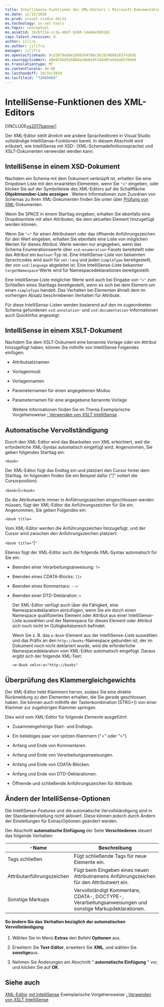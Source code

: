```yaml
---
title: IntelliSense-Funktionen des XML-Editors | Microsoft-Dokumentation
ms.date: 11/15/2016
ms.prod: visual-studio-dev14
ms.technology: vs-xml-tools
ms.topic: conceptual
ms.assetid: 2b26f214-cc3a-46bf-b260-14eb8e599182
caps.latest.revision: 9
author: jillre
ms.author: jillfra
manager: jillfra
ms.openlocfilehash: 9cd10f9eb0e2899394788c3b19348892837426db
ms.sourcegitcommit: a8e8f4bd5d508da34bbe9f2d4d9fa94da0539de0
ms.translationtype: MT
ms.contentlocale: de-DE
ms.lasthandoff: 10/19/2019
ms.locfileid: "72669469"
---
```

# <a name="xml-editor-intellisense-features"></a>IntelliSense-Funktionen des XML-Editors
[!INCLUDE[vs2017banner](../includes/vs2017banner.md)]

Der XML-Editor stellt ähnlich wie andere Spracheditoren in Visual Studio vollständige IntelliSense-Funktionen bereit. In diesem Abschnitt wird erläutert, wie IntelliSense mit XSD- (XML-Schemadefinitionssprache) und XSLT-Dokumenten verwendet werden kann.

## <a name="intellisense-in-an-xsd-document"></a>IntelliSense in einem XSD-Dokument
 Nachdem ein Schema mit dem Dokument verknüpft ist, erhalten Sie eine Dropdown Liste mit den erwarteten Elementen, wenn Sie `"<"` eingeben, oder klicken Sie auf der Symbolleiste des XML-Editors auf die Schaltfläche **Objektmember-Liste anzeigen** . Weitere Informationen zum Zuordnen von Schemas zu Ihren XML-Dokumenten finden Sie unter über [Prüfung von XML](../xml-tools/xml-document-validation.md)-Dokumenten.

 Wenn Sie SPACE in einem Starttag eingeben, erhalten Sie ebenfalls eine Dropdownliste mit allen Attributen, die dem aktuellen Element hinzugefügt werden können.

 Wenn Sie `"="` für einen Attributwert oder das öffnende Anführungszeichen für den Wert eingeben, erhalten Sie ebenfalls eine Liste von möglichen Werten für dieses Attribut. Werte werden nur angegeben, wenn das Schema Enumerationswerte über `xsd:enumeration`-Facets bereitstellt oder das Attribut ein `Boolean`-Typ ist. Eine IntelliSense-Liste von bekannten Sprachcodes wird auch für `xml:lang` und jeden `simpleType` bereitgestellt, der von `xsd:language` abgeleitet ist. Eine IntelliSense-Liste bekannter `targetNamespace`-Werte wird für Namespacedeklarationen bereitgestellt.

 Eine IntelliSense-Liste möglicher Werte wird auch bei Eingabe von `">"` zum Schließen eines Starttags bereitgestellt, wenn es sich bei dem Element um einen `simpleType` handelt. Das Verhalten bei Elementen ähnelt dem im vorherigen Absatz beschriebenen Verhalten für Attribute.

 Für diese IntelliSense-Listen werden basierend auf den im zugeordneten Schema gefundenen `xsd:annotation`- und `xsd:documentation`-Informationen auch QuickInfos angezeigt.

## <a name="intellisense-in-an-xslt-document"></a>IntelliSense in einem XSLT-Dokument
 Nachdem Sie dem XSLT-Dokument eine benannte Vorlage oder ein Attribut hinzugefügt haben, können Sie mithilfe von IntelliSense Folgendes einfügen:

- Attributsatznamen

- Vorlagenmodi

- Vorlagennamen

- Parameternamen für einen angegebenen Modus

- Parameternamen für eine angegebene benannte Vorlage

  Weitere Informationen finden Sie im Thema Exemplarische Vorgehensweise [: Verwenden von XSLT IntelliSense](../xml-tools/walkthrough-using-xslt-intellisense.md) .

## <a name="auto-completion"></a>Automatische Vervollständigung
 Durch den XML-Editor wird das Bearbeiten von XML erleichtert, weil die erforderliche XML-Syntax automatisch eingefügt wird. Angenommen, Sie geben folgendes Starttag ein:

 `<book>`

 Der XML-Editor fügt das Endtag ein und platziert den Cursor hinter dem Starttag. Im folgenden finden Sie ein Beispiel dafür ("&#124;" notiert die Cursorposition):

 `<book>`&#124;`</book>`

 Da die Attributwerte immer in Anführungszeichen eingeschlossen werden müssen, fügt der XML-Editor die Anführungszeichen für Sie ein. Angenommen, Sie geben Folgendes ein:

 `<book title=`

 Vom XML-Editor werden die Anführungszeichen hinzugefügt, und der Cursor wird zwischen den Anführungszeichen platziert:

 `<book title="`&#124;`"`

 Ebenso fügt der XML-Editor auch die folgende XML-Syntax automatisch für Sie ein:

- Beenden einer Verarbeitungsanweisung: `?>`

- Beenden eines CDATA-Blocks: `]]>`

- Beenden eines Kommentars: `-->`

- Beenden einer DTD-Deklaration: `>`

  Der XML-Editor verfügt auch über die Fähigkeit, eine Namespacedeklaration einzufügen, wenn Sie ein durch einen Namespace qualifiziertes Element oder Attribut aus einer IntelliSense-Liste auswählen und der Namespace für dieses Element oder Attribut sich noch nicht im Gültigkeitsbereich befindet.

  Wenn Sie z. B. das `e:Book`-Element aus der IntelliSense-Liste auswählen und das Präfix an den `http://books`-Namespace gebunden ist, der im Dokument noch nicht deklariert wurde, wird die erforderliche Namespacedeklaration vom XML-Editor automatisch eingefügt. Daraus ergibt sich der folgende XML-Text:

  `<e:Book xmlns:e="http://books"`

## <a name="brace-matching"></a>Überprüfung des Klammergleichgewichts
 Der XML-Editor hebt Klammern hervor, sodass Sie eine direkte Rückmeldung zu den Elementen erhalten, die Sie gerade geschlossen haben. Sie können auch mithilfe der Tastenkombination (STRG+]) von einer Klammer zur zugehörigen Klammer springen.

 Dies wird vom XML-Editor für folgende Elemente ausgeführt:

- Zusammengehörige Start- und Endtags.

- Ein beliebiges paar von spitzen Klammern ("\<" oder ">").

- Anfang und Ende von Kommentaren.

- Anfang und Ende von Verarbeitungsanweisungen.

- Anfang und Ende von CDATA-Blöcken.

- Anfang und Ende von DTD-Deklarationen.

- Öffnende und schließende Anführungszeichen für Attribute.

## <a name="modifying-the-intellisense-options"></a>Ändern der IntelliSense-Optionen
 Die IntelliSense-Features und die automatische Vervollständigung sind in der Standardeinstellung nicht aktiviert. Diese können jedoch durch Ändern der Einstellungen für Extras/Optionen geändert werden.

 Der Abschnitt **automatische Einfügung** der Seite **Verschiedenes** steuert das folgende Verhalten:

|-Name|Beschreibung|
|----------|-----------------|
|Tags schließen|Fügt schließende Tags für neue Elemente ein.|
|Attributanführungszeichen|Fügt beim Eingeben eines neuen Attributnamens Anführungszeichen für den Attributwert ein.|
|Sonstige Markups|Vervollständigt Kommentare, CDATA-, DOCTYPE-, Verarbeitungsanweisungen und sonstige Markupdeklarationen.|

#### <a name="to-change-the-auto-completion-behavior"></a>So ändern Sie das Verhalten bezüglich der automatischen Vervollständigung

1. Wählen Sie im Menü **Extras** den Befehl **Optionen** aus.

2. Erweitern Sie **Text-Editor**, erweitern Sie **XML**, und wählen Sie **sonstige**aus.

3. Nehmen Sie Änderungen am Abschnitt " **automatische Einfügung** " vor, und klicken Sie auf **OK**.

## <a name="see-also"></a>Siehe auch
 [XML-Editor](../xml-tools/xml-editor.md) [mit IntelliSense](../ide/using-intellisense.md) Exemplarische Vorgehensweise [: Verwenden von XSLT IntelliSense](../xml-tools/walkthrough-using-xslt-intellisense.md)
